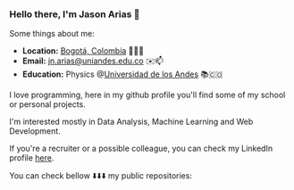 ### Hello there, I'm Jason Arias 👋

<!--
**JsNcAr/JsNcAr** is a ✨ _special_ ✨ repository because its `README.md` (this file) appears on your GitHub profile.

Here are some ideas to get you started:

- 🔭 I’m currently working on ...
- 🌱 I’m currently learning ...
- 👯 I’m looking to collaborate on ...
- 🤔 I’m looking for help with ...
- 💬 Ask me about ...
- 📫 How to reach me: ...
- 😄 Pronouns: ...
- ⚡ Fun fact: ...
-->

Some things about me:

- **Location:** <a href="https://www.google.com/maps/search/bogot%C3%A1/@4.6486259,-74.2478946,11z" target="_blank">Bogotá, Colombia</a> 📍🇨🇴
- **Email:** jn.arias@uniandes.edu.co ✉️📫
- **Education:** Physics @<a href="[https://uniandes.edu.co](https://uniandes.edu.co/en)" target="_blank">Universidad de los Andes</a> 📚🇨🇴
 
I love programming, here in my github profile you'll find some of my school or personal projects.

I'm interested mostly in Data Analysis, Machine Learning and Web Development.

If you're a recruiter or a possible colleague, you can check my LinkedIn profile [here](https://www.linkedin.com/in/jason-nicolas-arias-gomez-50127b248/).

You can check bellow ⬇️⬇️⬇️ my public repositories:
